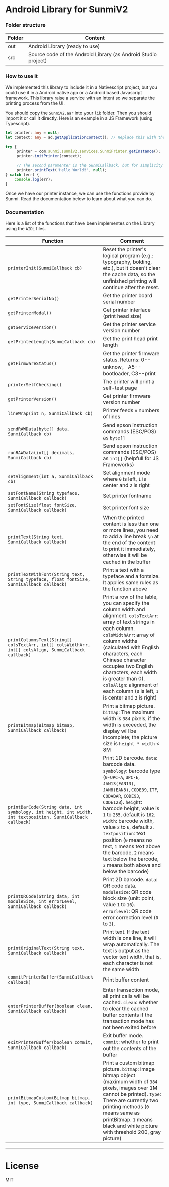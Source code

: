 # Android Library for SunmiV2

### Folder structure
| Folder | Content |
| ------ | ------ |
| out | Android Library (ready to use) |
| src | Source code of the Android Library (as Android Studio project) |

### How to use it
We implemented this library to include it in a Nativescript project, but you could use it in a Android native app or a Android based Javascript framework. This library raise a service with an Intent so we separate the printing process from the UI.

You should copy the `SunmiV2.aar` into your `lib` folder. Then you should import it or call it directly. Here is an example in a JS Framework (using Typescript).

```typescript
let printer: any = null;
let context: any = ad.getApplicationContext(); // Replace this with the Android context.

try {
     printer = com.sunmi.sunmiv2.services.SunmiPrinter.getInstance();
     printer.initPrinter(context);
     
     // The second paramenter is the SunmiCallback, but for simplicity purpose we are going to ignore it.
     printer.printText('Hello World!', null); 
} catch (err) {
    console.log(err);
}
```
Once we have our printer instance, we can use the functions provide by Sunmi. Read the documentation below to learn about what you can do.

### Documentation
Here is a list of the functions that have been implementes on the Library using the `AIDL` files.

| Function | Comment |
| ------ | ------ |
| `printerInit(SunmiCallback cb)` | Reset the printer's logical program (e.g.: typography, bolding, etc.), but it doesn't clear the cache data, so the unfinished printing will continue after the reset. |
| `getPrinterSerialNo()` | Get the printer board serial number |
| `getPrinterModal()`| Get printer interface (print head size) |
| `getServiceVersion()`| Get the printer service version number | 
| `getPrintedLength(SunmiCallback cb)`| Get the print head print length |
| `getFirmwareStatus()` | Get the printer firmware status. Returns: 0--unknow， A5--bootloader, C3--print |
| `printerSelfChecking()` | The printer will print a self-test page |
| `getPrinterVersion()` |  Get printer firmware version number |
| `lineWrap(int n, SunmiCallback cb)` | Printer feeds `n` numbers of lines  |
| `sendRAWData(byte[] data, SunmiCallback cb)` | Send epson instruction commands (ESC/POS) as `byte[]`  |
| `runRAWData(int[] decimals, SunmiCallback cb)` | Send epson instruction commands (ESC/POS) as `int[]` (helpfull for JS Frameworks) |
| `setAlignment(int a, SunmiCallback cb)` | Set alignment mode where `0` is left, `1` is center and `2` is right |
| `setFontName(String typeface, SunmiCallback callback)` | Set printer fontname |
| `setFontSize(float fontSize, SunmiCallback callback)` | Set printer font size |
| `printText(String text, SunmiCallback callback)` | When the printed content is less than one or more lines, you need to add a line break `\n` at the end of the content to print it immediately, otherwise it will be cached in the buffer|
| `printTextWithFont(String text, String typeface, float fontSize, SunmiCallback callback)` | Print a text with a typeface and a fontsize. It applies same rules as the function above |
| `printColumnsText(String[] colsTextArr, int[] colsWidthArr, int[] colsAlign, SunmiCallback callback)` | Print a row of the table, you can specify the column width and alignment. `colsTextArr`: array of text strings in each column. `colsWidthArr`: array of column widths (calculated with English characters, each Chinese character occupies two English characters, each width is greater than 0). `colsAlign`: alignment of each column (`0` is left, `1` is center and `2` is right) |
| `printBitmap(Bitmap bitmap, SunmiCallback callback)` |  Print a bitmap picture. `bitmap`: The maximum width is `384` pixels, if the width is exceeded, the display will be incomplete; the picture size is `height * width` < 8M |
| `printBarCode(String data, int symbology, int height, int width, int textposition, SunmiCallback callback)` | Print 1D barcode. `data`: barcode data. `symbology`: barcode type (`0-UPC-A`, `UPC-E`, `JAN13(EAN13)`, `JAN8(EAN8)`, `CODE39`, `ITF`, `CODABAR`, `CODE93`, `CODE128`). `height`: barcode height, value is `1` to `255`, default is `162`. `width`: barcode width, value `2` to `6`, default `2`. `textposition`: text position (`0` means no text, `1` means text above the barcode, `2` means text below the barcode, `3` means both above and below the barcode)|
| `printQRCode(String data, int moduleSize, int errorLevel, SunmiCallback callback)` | Print 2D barcode. `data`: QR code data. `modulesize`: QR code block size (unit: point, value `1` to `16`). `errorlevel`: QR code error correction level (`0` to `3`), |
| `printOriginalText(String text, SunmiCallback callback)` |  Print text. If the text width is one line, it will wrap automatically. The text is output as the vector text width, that is, each character is not the same width |
| `commitPrinterBuffer(SunmiCallback callback)` | Print buffer content |
| `enterPrinterBuffer(boolean clean, SunmiCallback callback)` | Enter transaction mode, all print calls will be cached. `clean`: whether to clear the cached buffer contents if the transaction mode has not been exited before |
| `exitPrinterBuffer(boolean commit, SunmiCallback callback)` | Exit buffer mode. `commit`: whether to print out the contents of the buffer |
| `printBitmapCustom(Bitmap bitmap, int type, SunmiCallback callback) ` | Print a custom bitmap picture. `bitmap`: image bitmap object (maximum width of `384` pixels, images over 1M cannot be printed). `type`: There are currently two printing methods (`0` means same as printBitmap. `1` means black and white picture with threshold 200, gray picture) |

---
# License
MIT
